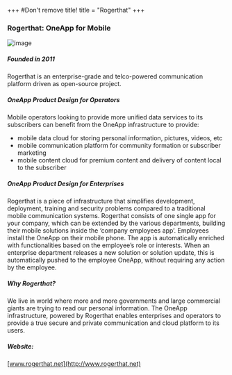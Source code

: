 +++
#Don't remove title!
title = "Rogerthat"
+++
### Rogerthat: OneApp for Mobile

![image](img/rogerthat.png)

##### Founded in 2011

Rogerthat is an enterprise-grade and telco-powered communication platform driven as open-source project.

##### OneApp Product Design for Operators

Mobile operators looking to provide more unified data services to its subscribers can benefit from the OneApp infrastructure to provide:

-   mobile data cloud for storing personal information, pictures, videos, etc
-   mobile communication platform for community formation or subscriber marketing
-   mobile content cloud for premium content and delivery of content local to the subscriber

##### OneApp Product Design for Enterprises

Rogerthat is a piece of infrastructure that simplifies development, deployment, training and security problems compared to a traditional mobile communication systems. Rogerthat consists of one single app for your company, which can be extended by the various departments, building their mobile solutions inside the ‘company employees app’. Employees install the OneApp on their mobile phone. The app is automatically enriched with functionalities based on the employee’s role or interests. When an enterprise department releases a new solution or solution update, this is automatically pushed to the employee OneApp, without requiring any action by the employee.

##### Why Rogerthat?

We live in world where more and more governments and large commercial giants are trying to read our personal information. The OneApp infrastructure, powered by Rogerthat enables enterprises and operators to provide a true secure and private communication and cloud platform to its users.

##### Website:

[www.rogerthat.net](http://www.rogerthat.net)
